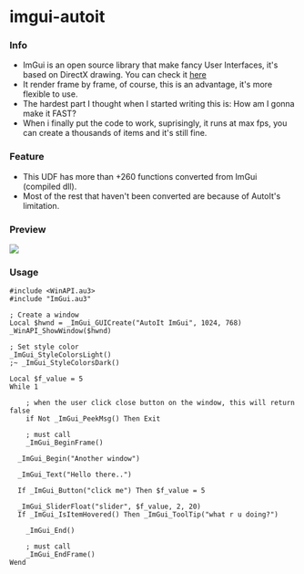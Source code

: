 # imgui-autoit

### Info
- ImGui is an open source library that make fancy User Interfaces, it's based on DirectX drawing. You can check it [here](https://github.com/ocornut/imgui)
- It render frame by frame, of course, this is an advantage, it's more flexible to use.
- The hardest part I thought when I started writing this is: How am I gonna make it FAST?
- When i finally put the code to work, suprisingly, it runs at max fps, you can create a thousands of items and it's still fine.

### Feature
- This UDF has more than +260 functions converted from ImGui (compiled dll).
- Most of the rest that haven't been converted are because of AutoIt's limitation.

### Preview
  
![](https://i.imgur.com/gc6xjWf.png)

### Usage
```autoit
#include <WinAPI.au3>
#include "ImGui.au3"

; Create a window
Local $hwnd = _ImGui_GUICreate("AutoIt ImGui", 1024, 768)
_WinAPI_ShowWindow($hwnd)

; Set style color
_ImGui_StyleColorsLight()
;~ _ImGui_StyleColorsDark()

Local $f_value = 5
While 1

	; when the user click close button on the window, this will return false
	if Not _ImGui_PeekMsg() Then Exit

	; must call
	_ImGui_BeginFrame()

  _ImGui_Begin("Another window")
  
  _ImGui_Text("Hello there..")
  
  If _ImGui_Button("click me") Then $f_value = 5
  
  _ImGui_SliderFloat("slider", $f_value, 2, 20)
  If _ImGui_IsItemHovered() Then _ImGui_ToolTip("what r u doing?")
  
	_ImGui_End()
  
	; must call
	_ImGui_EndFrame()
Wend

```
